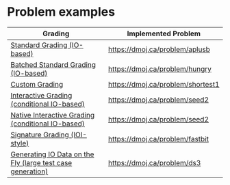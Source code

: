 # Problem examples

| Grading | Implemented Problem |
|---------|---------------------|
| [Standard Grading (IO-based)](https://github.com/DMOJ/docs/tree/master/problem_examples/standard/aplusb) | <https://dmoj.ca/problem/aplusb> |
| [Batched Standard Grading (IO-based)](https://github.com/DMOJ/docs/tree/master/problem_examples/batched/hungry) | <https://dmoj.ca/problem/hungry> |
| [Custom Grading](https://github.com/DMOJ/docs/tree/master/problem_examples/grader/shortest1) | <https://dmoj.ca/problem/shortest1> |
| [Interactive Grading (conditional IO-based)](https://github.com/DMOJ/docs/tree/master/problem_examples/interactive/seed2) | <https://dmoj.ca/problem/seed2> |
| [Native Interactive Grading (conditional IO-based)](https://github.com/DMOJ/docs/tree/master/problem_examples/interactive/seed2native) | <https://dmoj.ca/problem/seed2> |
| [Signature Grading (IOI-style)](https://github.com/DMOJ/docs/tree/master/problem_examples/signature/fastbit) | <https://dmoj.ca/problem/fastbit> |
| [Generating IO Data on the Fly (large test case generation)](https://github.com/DMOJ/docs/tree/master/problem_examples/generator/ds3) | <https://dmoj.ca/problem/ds3> |
